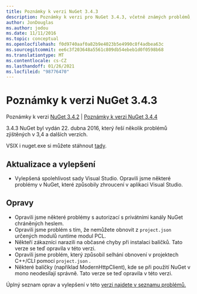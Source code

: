 ```yaml
---
title: Poznámky k verzi NuGet 3.4.3
description: Poznámky k verzi pro NuGet 3.4.3, včetně známých problémů, oprav chyb, přidaných funkcí a chcete odeslat obecnou.
author: JonDouglas
ms.author: jodou
ms.date: 11/11/2016
ms.topic: conceptual
ms.openlocfilehash: f0d9740aaf0a82b9e4023b5e4990c8f4adbea63c
ms.sourcegitcommit: ee6c3f203648a5561c809db54ebeb1d0f0598b68
ms.translationtype: MT
ms.contentlocale: cs-CZ
ms.lasthandoff: 01/26/2021
ms.locfileid: "98776470"
---
```

# <a name="nuget-343-release-notes"></a>Poznámky k verzi NuGet 3.4.3

Poznámky k verzi [NuGet 3.4.2](../release-notes/nuget-3.4.2.md)  |  [Poznámky k verzi NuGet 3.4.4](../release-notes/nuget-3.4.4.md)

3.4.3 NuGet byl vydán 22. dubna 2016, který řeší několik problémů zjištěných v 3,4 a dalších verzích.

VSIX i nuget.exe si můžete stáhnout [tady](https://dist.nuget.org/index.html).

## <a name="updates-and-improvements"></a>Aktualizace a vylepšení

* Vylepšená spolehlivost sady Visual Studio. Opravili jsme některé problémy v NuGet, které způsobily zhroucení v aplikaci Visual Studio.

## <a name="fixes"></a>Opravy

* Opravili jsme některé problémy s autorizací s privátními kanály NuGet chráněných heslem.
* Opravili jsme problém s tím, že nemůžete obnovit z `project.json` určených modulů runtime modul PCL.
* Někteří zákazníci narazili na občasné chyby při instalaci balíčků. Tato verze se teď opravila v této verzi.
* Opravili jsme problém, který způsobil selhání obnovení v projektech C++/CLI pomocí `project.json` .
* Některé balíčky (například ModernHttpClient), kde se při použití NuGet v mono neodesílají správně. Tato verze se teď opravila v této verzi.

Úplný seznam oprav a vylepšení v této [verzi najdete v seznamu problémů.](https://github.com/NuGet/Home/issues?q=is%3Aissue+milestone%3A3.4.3+is%3Aclosed)